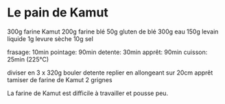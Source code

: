 # Le pain de Kamut
300g farine Kamut
200g farine blé
 50g gluten de blé
300g eau
150g levain liquide
1g levure sèche
10g sel

frasage:  10min
pointage: 90min
detente:  30min
apprêt:   90min
cuisson:  25min (225°C)

diviser en 3 x 320g
bouler
detente
replier en allongeant sur 20cm
apprêt
tamiser de farine de Kamut
2 grignes

La farine de Kamut est difficile à travailler et pousse peu.
